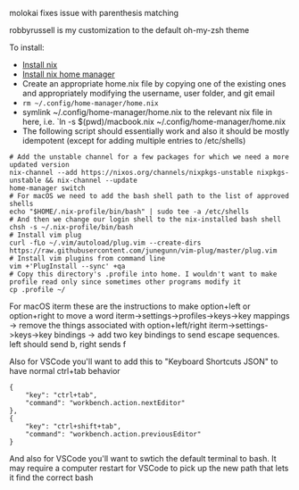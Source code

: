 molokai fixes issue with parenthesis matching

robbyrussell is my customization to the default oh-my-zsh theme

To install:
- [Install nix](https://nixos.org/download/)
- [Install nix home manager](https://nix-community.github.io/home-manager/index.xhtml#sec-install-standalone)
- Create an appropriate home.nix file by copying one of the existing ones and appropriately modifying the username, user folder, and git email
- `rm ~/.config/home-manager/home.nix`
- symlink ~/.config/home-manager/home.nix to the relevant nix file in here, i.e. `ln -s $(pwd)/macbook.nix ~/.config/home-manager/home.nix
- The following script should essentially work and also it should be mostly idempotent (except for adding multiple entries to /etc/shells)
```
# Add the unstable channel for a few packages for which we need a more updated version
nix-channel --add https://nixos.org/channels/nixpkgs-unstable nixpkgs-unstable && nix-channel --update
home-manager switch
# For macOS we need to add the bash shell path to the list of approved shells
echo "$HOME/.nix-profile/bin/bash" | sudo tee -a /etc/shells
# And then we change our login shell to the nix-installed bash shell
chsh -s ~/.nix-profile/bin/bash
# Install vim plug
curl -fLo ~/.vim/autoload/plug.vim --create-dirs https://raw.githubusercontent.com/junegunn/vim-plug/master/plug.vim
# Install vim plugins from command line
vim +'PlugInstall --sync' +qa
# Copy this directory's .profile into home. I wouldn't want to make profile read only since sometimes other programs modify it
cp .profile ~/
```

For macOS iterm these are the instructions to make option+left or option+right to move a word
iterm->settings->profiles->keys->key mappings -> remove the things associated with option+left/right
iterm->settings->keys->key bindings -> add two key bindings to send escape sequences. left should send b, right sends f

Also for VSCode you'll want to add this to "Keyboard Shortcuts JSON" to have normal ctrl+tab behavior
```
{
    "key": "ctrl+tab",
    "command": "workbench.action.nextEditor"
},
{
    "key": "ctrl+shift+tab",
    "command": "workbench.action.previousEditor"
}
```

And also for VSCode you'll want to swtich the default terminal to bash. It may require a computer restart for VSCode to pick up the new path that lets it find the correct bash

